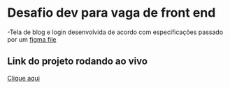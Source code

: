 # Desafio dev para vaga de front end
-Tela de blog e login desenvolvida de acordo com especificações passado por um [figma file](https://www.figma.com/file/2Ku4WsSTHde3qtUmTP5UV0/desafio_dev?node-id=3%3A0)

## Link do projeto rodando ao vivo
[Clique aqui](https://desafio-dev-enotas.herokuapp.com/)
